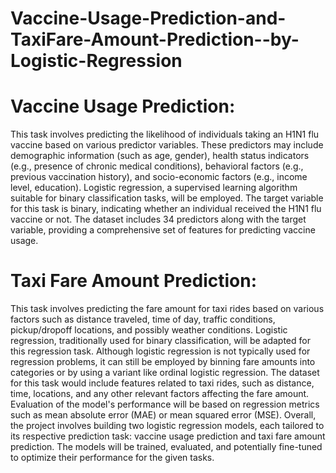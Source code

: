 # Vaccine-Usage-Prediction-and-TaxiFare-Amount-Prediction--by-Logistic-Regression
# Vaccine Usage Prediction:

This task involves predicting the likelihood of individuals taking an H1N1 flu vaccine based on various predictor variables. These predictors may include demographic information (such as age, gender), health status indicators (e.g., presence of chronic medical conditions), behavioral factors (e.g., previous vaccination history), and socio-economic factors (e.g., income level, education).
Logistic regression, a supervised learning algorithm suitable for binary classification tasks, will be employed. The target variable for this task is binary, indicating whether an individual received the H1N1 flu vaccine or not.
The dataset includes 34 predictors along with the target variable, providing a comprehensive set of features for predicting vaccine usage.

# Taxi Fare Amount Prediction:

This task involves predicting the fare amount for taxi rides based on various factors such as distance traveled, time of day, traffic conditions, pickup/dropoff locations, and possibly weather conditions.
Logistic regression, traditionally used for binary classification, will be adapted for this regression task. Although logistic regression is not typically used for regression problems, it can still be employed by binning fare amounts into categories or by using a variant like ordinal logistic regression.
The dataset for this task would include features related to taxi rides, such as distance, time, locations, and any other relevant factors affecting the fare amount.
Evaluation of the model's performance will be based on regression metrics such as mean absolute error (MAE) or mean squared error (MSE).
Overall, the project involves building two logistic regression models, each tailored to its respective prediction task: vaccine usage prediction and taxi fare amount prediction. The models will be trained, evaluated, and potentially fine-tuned to optimize their performance for the given tasks.
